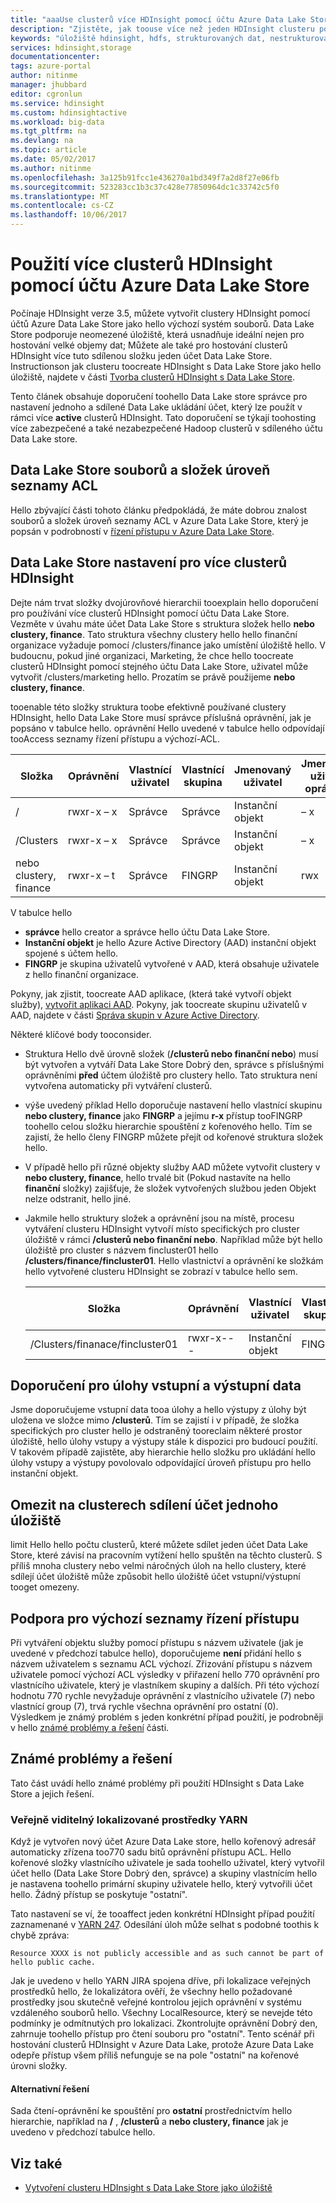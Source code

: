 ```yaml
---
title: "aaaUse clusterů více HDInsight pomocí účtu Azure Data Lake Store - Azure | Microsoft Docs"
description: "Zjistěte, jak toouse více než jeden HDInsight clusteru pomocí jednoho účtu Data Lake Store"
keywords: "úložiště hdinsight, hdfs, strukturovaných dat, nestrukturovaných dat, data lake store"
services: hdinsight,storage
documentationcenter: 
tags: azure-portal
author: nitinme
manager: jhubbard
editor: cgronlun
ms.service: hdinsight
ms.custom: hdinsightactive
ms.workload: big-data
ms.tgt_pltfrm: na
ms.devlang: na
ms.topic: article
ms.date: 05/02/2017
ms.author: nitinme
ms.openlocfilehash: 3a125b91fcc1e436270a1bd349f7a2d8f27e06fb
ms.sourcegitcommit: 523283cc1b3c37c428e77850964dc1c33742c5f0
ms.translationtype: MT
ms.contentlocale: cs-CZ
ms.lasthandoff: 10/06/2017
---
```

# <a name="use-multiple-hdinsight-clusters-with-an-azure-data-lake-store-account"></a>Použití více clusterů HDInsight pomocí účtu Azure Data Lake Store

Počínaje HDInsight verze 3.5, můžete vytvořit clustery HDInsight pomocí účtů Azure Data Lake Store jako hello výchozí systém souborů.
Data Lake Store podporuje neomezené úložiště, která usnadňuje ideální nejen pro hostování velké objemy dat; Můžete ale také pro hostování clusterů HDInsight více tuto sdílenou složku jeden účet Data Lake Store. Instructionson jak clusteru toocreate HDInsight s Data Lake Store jako hello úložiště, najdete v části [Tvorba clusterů HDInsight s Data Lake Store](../data-lake-store/data-lake-store-hdinsight-hadoop-use-portal.md).

Tento článek obsahuje doporučení toohello Data Lake store správce pro nastavení jednoho a sdílené Data Lake ukládání účet, který lze použít v rámci více **active** clusterů HDInsight. Tato doporučení se týkají toohosting více zabezpečené a také nezabezpečené Hadoop clusterů v sdíleného účtu Data Lake store.


## <a name="data-lake-store-file-and-folder-level-acls"></a>Data Lake Store souborů a složek úroveň seznamy ACL

Hello zbývající části tohoto článku předpokládá, že máte dobrou znalost souborů a složek úroveň seznamy ACL v Azure Data Lake Store, který je popsán v podrobností v [řízení přístupu v Azure Data Lake Store](../data-lake-store/data-lake-store-access-control.md).

## <a name="data-lake-store-setup-for-multiple-hdinsight-clusters"></a>Data Lake Store nastavení pro více clusterů HDInsight
Dejte nám trvat složky dvojúrovňové hierarchii tooexplain hello doporučení pro používání více clusterů HDInsight pomocí účtu Data Lake Store. Vezměte v úvahu máte účet Data Lake Store s struktura složek hello **nebo clustery, finance**. Tato struktura všechny clustery hello hello finanční organizace vyžaduje pomocí /clusters/finance jako umístění úložiště hello. V budoucnu, pokud jiné organizaci, Marketing, že chce hello toocreate clusterů HDInsight pomocí stejného účtu Data Lake Store, uživatel může vytvořit /clusters/marketing hello. Prozatím se právě použijeme **nebo clustery, finance**.

tooenable této složky struktura toobe efektivně používané clustery HDInsight, hello Data Lake Store musí správce příslušná oprávnění, jak je popsáno v tabulce hello. oprávnění Hello uvedené v tabulce hello odpovídají tooAccess seznamy řízení přístupu a výchozí-ACL. 


|Složka  |Oprávnění  |Vlastnící uživatel  |Vlastnící skupina  | Jmenovaný uživatel | Jmenovaný uživatel oprávnění | S názvem skupiny | Oprávnění skupiny s názvem |
|---------|---------|---------|---------|---------|---------|---------|---------|
|/ | rwxr-x – x  |Správce |Správce  |Instanční objekt |– x  |FINGRP   |r – x         |
|/Clusters | rwxr-x – x |Správce |Správce |Instanční objekt |– x  |FINGRP |r – x         |
|nebo clustery, finance | rwxr-x – t |Správce |FINGRP  |Instanční objekt |rwx  |-  |-     |

V tabulce hello

- **správce** hello creator a správce hello účtu Data Lake Store.
- **Instanční objekt** je hello Azure Active Directory (AAD) instanční objekt spojené s účtem hello.
- **FINGRP** je skupina uživatelů vytvořené v AAD, která obsahuje uživatele z hello finanční organizace.

Pokyny, jak zjistit, toocreate AAD aplikace, (která také vytvoří objekt služby), [vytvořit aplikaci AAD](../azure-resource-manager/resource-group-create-service-principal-portal.md#create-an-azure-active-directory-application). Pokyny, jak toocreate skupinu uživatelů v AAD, najdete v části [Správa skupin v Azure Active Directory](../active-directory/active-directory-accessmanagement-manage-groups.md).

Některé klíčové body tooconsider.

- Struktura Hello dvě úrovně složek (**/clusterů nebo finanční nebo**) musí být vytvořen a vytváří Data Lake Store Dobrý den, správce s příslušnými oprávněními **před** účtem úložiště pro clustery hello. Tato struktura není vytvořena automaticky při vytváření clusterů.
- výše uvedený příklad Hello doporučuje nastavení hello vlastnící skupinu **nebo clustery, finance** jako **FINGRP** a jejímu **r-x** přístup tooFINGRP toohello celou složku hierarchie spouštění z kořenového hello. Tím se zajistí, že hello členy FINGRP můžete přejít od kořenové struktura složek hello.
- V případě hello při různé objekty služby AAD můžete vytvořit clustery v **nebo clustery, finance**, hello trvalé bit (Pokud nastavíte na hello **finanční** složky) zajišťuje, že složek vytvořených službou jeden Objekt nelze odstranit, hello jiné.
- Jakmile hello struktury složek a oprávnění jsou na místě, procesu vytváření clusteru HDInsight vytvoří místo specifických pro cluster úložiště v rámci **/clusterů nebo finanční nebo**. Například může být hello úložiště pro cluster s názvem fincluster01 hello **/clusters/finance/fincluster01**. Hello vlastnictví a oprávnění ke složkám hello vytvořené clusteru HDInsight se zobrazí v tabulce hello sem.

    |Složka  |Oprávnění  |Vlastnící uživatel  |Vlastnící skupina  | Jmenovaný uživatel | Jmenovaný uživatel oprávnění | S názvem skupiny | Oprávnění skupiny s názvem |
    |---------|---------|---------|---------|---------|---------|---------|---------|
    |/Clusters/finanace/fincluster01 | rwxr-x---  |Instanční objekt |FINGRP  |- |-  |-   |-  | 
   


## <a name="recommendations-for-job-input-and-output-data"></a>Doporučení pro úlohy vstupní a výstupní data

Jsme doporučujeme vstupní data tooa úlohy a hello výstupy z úlohy být uložena ve složce mimo **/clusterů**. Tím se zajistí i v případě, že složka specifických pro cluster hello je odstraněný tooreclaim některé prostor úložiště, hello úlohy vstupy a výstupy stále k dispozici pro budoucí použití. V takovém případě zajistěte, aby hierarchie hello složku pro ukládání hello úlohy vstupy a výstupy povolovalo odpovídající úroveň přístupu pro hello instanční objekt.

## <a name="limit-on-clusters-sharing-a-single-storage-account"></a>Omezit na clusterech sdílení účet jednoho úložiště

limit Hello hello počtu clusterů, které můžete sdílet jeden účet Data Lake Store, které závisí na pracovním vytížení hello spuštěn na těchto clusterů. S příliš mnoha clustery nebo velmi náročných úloh na hello clustery, které sdílejí účet úložiště může způsobit hello úložiště účet vstupní/výstupní tooget omezeny.

## <a name="support-for-default-acls"></a>Podpora pro výchozí seznamy řízení přístupu

Při vytváření objektu služby pomocí přístupu s názvem uživatele (jak je uvedené v předchozí tabulce hello), doporučujeme **není** přidání hello s názvem uživatelem s seznamu ACL výchozí. Zřizování přístupu s názvem uživatele pomocí výchozí ACL výsledky v přiřazení hello 770 oprávnění pro vlastnícího uživatele, který je vlastníkem skupiny a dalších. Při této výchozí hodnotu 770 rychle nevyžaduje oprávnění z vlastnícího uživatele (7) nebo vlastnící group (7), trvá rychle všechna oprávnění pro ostatní (0). Výsledkem je známý problém s jeden konkrétní případ použití, je podrobněji v hello [známé problémy a řešení](#known-issues-and-workarounds) části.

## <a name="known-issues-and-workarounds"></a>Známé problémy a řešení

Tato část uvádí hello známé problémy při použití HDInsight s Data Lake Store a jejich řešení.

### <a name="publicly-visible-localized-yarn-resources"></a>Veřejně viditelný lokalizované prostředky YARN

Když je vytvořen nový účet Azure Data Lake store, hello kořenový adresář automaticky zřízena too770 sadu bitů oprávnění přístupu ACL. Hello kořenové složky vlastnícího uživatele je sada toohello uživatel, který vytvořil účet hello (Data Lake Store Dobrý den, správce) a skupiny vlastnícím hello je nastavena toohello primární skupiny uživatele hello, který vytvořili účet hello. Žádný přístup se poskytuje "ostatní".

Tato nastavení se ví, že tooaffect jeden konkrétní HDInsight případ použití zaznamenané v [YARN 247](https://hwxmonarch.atlassian.net/browse/YARN-247). Odesílání úloh může selhat s podobné toothis k chybě zpráva:

    Resource XXXX is not publicly accessible and as such cannot be part of hello public cache.

Jak je uvedeno v hello YARN JIRA spojena dříve, při lokalizace veřejných prostředků hello, že lokalizátora ověří, že všechny hello požadované prostředky jsou skutečně veřejné kontrolou jejich oprávnění v systému vzdáleného souborů hello. Všechny LocalResource, který se nevejde této podmínky je odmítnutých pro lokalizaci. Zkontrolujte oprávnění Dobrý den, zahrnuje toohello přístup pro čtení souboru pro "ostatní". Tento scénář při hostování clusterů HDInsight v Azure Data Lake, protože Azure Data Lake odepře přístup všem příliš nefunguje se na pole "ostatní" na kořenové úrovni složky.

#### <a name="workaround"></a>Alternativní řešení
Sada čtení-oprávnění ke spouštění pro **ostatní** prostřednictvím hello hierarchie, například na  **/** , **/clusterů** a **nebo clustery, finance**  jak je uvedeno v předchozí tabulce hello.

## <a name="see-also"></a>Viz také

* [Vytvoření clusteru HDInsight s Data Lake Store jako úložiště](../data-lake-store/data-lake-store-hdinsight-hadoop-use-portal.md)


